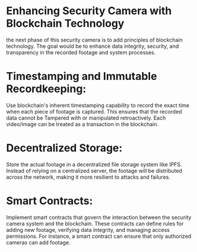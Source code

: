 # Enhancing Security Camera with Blockchain Technology
the next phase of this security camera is to add principles of blockchain technology.
The goal would be to enhance data integrity, security, and transparency in the recorded footage and system processes.

# Timestamping and Immutable Recordkeeping:
Use blockchain's inherent timestamping capability to record the exact time when each piece of footage is captured. 
This ensures that the recorded data cannot be Tampered with or manipulated retroactively.
Each video/image can be treated as a transaction in the blockchain.

# Decentralized Storage:
Store the actual footage in a decentralized file storage system like IPFS. 
Instead of relying on a centralized server, the footage will be distributed across the network,
making it more resilient to attacks and failures.

# Smart Contracts:
Implement smart contracts that govern the interaction between the security camera system and the blockchain. 
These contracts can define rules for adding new footage, verifying data integrity, and managing access permissions. 
For instance, a smart contract can ensure that only authorized cameras can add footage.